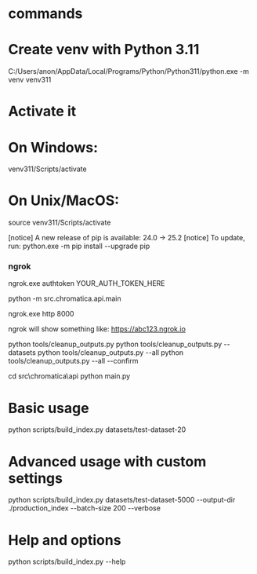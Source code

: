 # commands

# Create venv with Python 3.11

C:/Users/anon/AppData/Local/Programs/Python/Python311/python.exe -m venv venv311

# Activate it

# On Windows:

venv311/Scripts/activate

# On Unix/MacOS:

source venv311/Scripts/activate

[notice] A new release of pip is available: 24.0 -> 25.2
[notice] To update, run: python.exe -m pip install --upgrade pip

### ngrok

ngrok.exe authtoken YOUR_AUTH_TOKEN_HERE

python -m src.chromatica.api.main

ngrok.exe http 8000

ngrok will show something like: https://abc123.ngrok.io

python tools/cleanup_outputs.py
python tools/cleanup_outputs.py --datasets
python tools/cleanup_outputs.py --all
python tools/cleanup_outputs.py --all --confirm

cd src\chromatica\api
python main.py

# Basic usage

python scripts/build_index.py datasets/test-dataset-20

# Advanced usage with custom settings

python scripts/build_index.py datasets/test-dataset-5000 --output-dir ./production_index --batch-size 200 --verbose

# Help and options

python scripts/build_index.py --help

